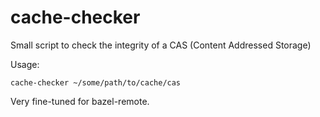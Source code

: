 # cache-checker

Small script to check the integrity of a CAS (Content Addressed Storage)

Usage:

```
cache-checker ~/some/path/to/cache/cas
```

Very fine-tuned for bazel-remote.
